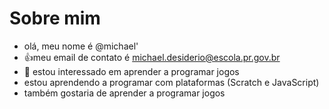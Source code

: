  # Sobre mim
- olá, meu nome é @michael'
- :+1:meu email de contato é michael.desiderio@escola.pr.gov.br
- 🌱 estou interessado em aprender a programar jogos
- estou aprendendo a programar com plataformas (Scratch e JavaScript)
- também gostaria de aprender a programar jogos
